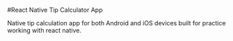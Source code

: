 #React Native Tip Calculator App

Native tip calculation app for both Android and iOS devices built for practice working with react native.